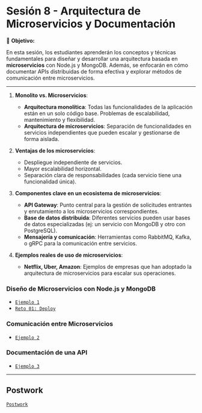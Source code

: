 # Sesión 8 - Arquitectura de Microservicios y Documentación

🎯 **Objetivo:**

En esta sesión, los estudiantes aprenderán los conceptos y técnicas fundamentales para diseñar y desarrollar una arquitectura basada en **microservicios** con Node.js y MongoDB. Además, se enfocarán en cómo documentar APIs distribuidas de forma efectiva y explorar métodos de comunicación entre microservicios.

---

1. **Monolito vs. Microservicios**:
   - **Arquitectura monolítica**: Todas las funcionalidades de la aplicación están en un solo código base. Problemas de escalabilidad, mantenimiento y flexibilidad.
   - **Arquitectura de microservicios**: Separación de funcionalidades en servicios independientes que pueden escalar y gestionarse de forma aislada.
   
2. **Ventajas de los microservicios**:
   - Despliegue independiente de servicios.
   - Mayor escalabilidad horizontal.
   - Separación clara de responsabilidades (cada servicio tiene una funcionalidad única).

3. **Componentes clave en un ecosistema de microservicios**:
   - **API Gateway**: Punto central para la gestión de solicitudes entrantes y enrutamiento a los microservicios correspondientes.
   - **Base de datos distribuida**: Diferentes servicios pueden usar bases de datos especializadas (ej: un servicio con MongoDB y otro con PostgreSQL).
   - **Mensajería y comunicación**: Herramientas como RabbitMQ, Kafka, o gRPC para la comunicación entre servicios.

4. **Ejemplos reales de uso de microservicios**:
   - **Netflix, Uber, Amazon**: Ejemplos de empresas que han adoptado la arquitectura de microservicios para escalar sus operaciones.

### Diseño de Microservicios con Node.js y MongoDB

- [`Ejemplo 1`](Ejemplo-01/)
- [`Reto 01: Deploy`](Reto-01/)

###  Comunicación entre Microservicios

- [`Ejemplo 2`](Ejemplo-02/)


###   Documentación de una API

- [`Ejemplo 3`](Ejemplo-03/)

---

## Postwork

[`Postwork`](postwork/Readme.md)
